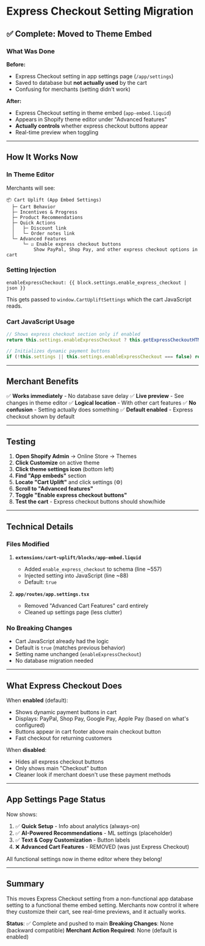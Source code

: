 # Express Checkout Setting Migration

## ✅ Complete: Moved to Theme Embed

### What Was Done

**Before:**
- Express Checkout setting in app settings page (`/app/settings`)
- Saved to database but **not actually used** by the cart
- Confusing for merchants (setting didn't work)

**After:**
- Express Checkout setting in theme embed (`app-embed.liquid`)
- Appears in Shopify theme editor under "Advanced features"
- **Actually controls** whether express checkout buttons appear
- Real-time preview when toggling

---

## How It Works Now

### In Theme Editor
Merchants will see:
```
📦 Cart Uplift (App Embed Settings)
  ├─ Cart Behavior
  ├─ Incentives & Progress
  ├─ Product Recommendations  
  ├─ Quick Actions
  │   ├─ Discount link
  │   └─ Order notes link
  └─ Advanced Features
      └─ ☑ Enable express checkout buttons
          Show PayPal, Shop Pay, and other express checkout options in cart
```

### Setting Injection
```liquid
enableExpressCheckout: {{ block.settings.enable_express_checkout | json }}
```

This gets passed to `window.CartUpliftSettings` which the cart JavaScript reads.

### Cart JavaScript Usage
```javascript
// Shows express checkout section only if enabled
return this.settings.enableExpressCheckout ? this.getExpressCheckoutHTML() : '';

// Initializes dynamic payment buttons
if (!this.settings || this.settings.enableExpressCheckout === false) return;
```

---

## Merchant Benefits

✅ **Works immediately** - No database save delay
✅ **Live preview** - See changes in theme editor
✅ **Logical location** - With other cart features
✅ **No confusion** - Setting actually does something
✅ **Default enabled** - Express checkout shown by default

---

## Testing

1. **Open Shopify Admin** → Online Store → Themes
2. **Click Customize** on active theme
3. **Click theme settings icon** (bottom left)
4. **Find "App embeds"** section
5. **Locate "Cart Uplift"** and click settings (⚙️)
6. **Scroll to "Advanced features"**
7. **Toggle "Enable express checkout buttons"**
8. **Test the cart** - Express checkout buttons should show/hide

---

## Technical Details

### Files Modified
1. **`extensions/cart-uplift/blocks/app-embed.liquid`**
   - Added `enable_express_checkout` to schema (line ~557)
   - Injected setting into JavaScript (line ~88)
   - Default: `true`

2. **`app/routes/app.settings.tsx`**
   - Removed "Advanced Cart Features" card entirely
   - Cleaned up settings page (less clutter)

### No Breaking Changes
- Cart JavaScript already had the logic
- Default is `true` (matches previous behavior)
- Setting name unchanged (`enableExpressCheckout`)
- No database migration needed

---

## What Express Checkout Does

When **enabled** (default):
- Shows dynamic payment buttons in cart
- Displays: PayPal, Shop Pay, Google Pay, Apple Pay (based on what's configured)
- Buttons appear in cart footer above main checkout button
- Fast checkout for returning customers

When **disabled**:
- Hides all express checkout buttons
- Only shows main "Checkout" button
- Cleaner look if merchant doesn't use these payment methods

---

## App Settings Page Status

Now shows:
1. ✅ **Quick Setup** - Info about analytics (always-on)
2. ✅ **AI-Powered Recommendations** - ML settings (placeholder)
3. ✅ **Text & Copy Customization** - Button labels
4. ❌ **Advanced Cart Features** - REMOVED (was just Express Checkout)

All functional settings now in theme editor where they belong!

---

## Summary

This moves Express Checkout setting from a non-functional app database setting to a functional theme embed setting. Merchants now control it where they customize their cart, see real-time previews, and it actually works.

**Status**: ✅ Complete and pushed to main
**Breaking Changes**: None (backward compatible)
**Merchant Action Required**: None (default is enabled)
